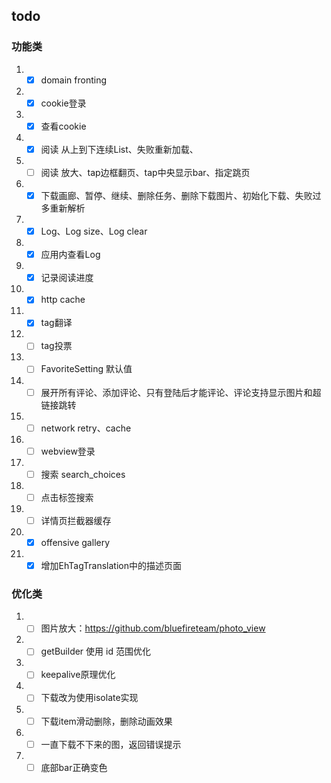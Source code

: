 ## todo
### 功能类
1. -[x] domain fronting
2. -[x] cookie登录
3. -[x] 查看cookie
4. -[x] 阅读 从上到下连续List、失败重新加载、
5. - [ ] 阅读 放大、tap边框翻页、tap中央显示bar、指定跳页
6. -[x] 下载画廊、暂停、继续、删除任务、删除下载图片、初始化下载、失败过多重新解析
7. -[x]  Log、Log size、Log clear
8. - [x]  应用内查看Log
9. - [x]  记录阅读进度
10. - [x]  http cache
11. - [x] tag翻译
12. - [ ] tag投票
13. - [ ] FavoriteSetting 默认值
14. -[ ] 展开所有评论、添加评论、只有登陆后才能评论、评论支持显示图片和超链接跳转
15. - [ ] network retry、cache
16. - [ ] webview登录
17. -[ ] 搜索 search_choices
18. -[ ] 点击标签搜索
19. -[ ] 详情页拦截器缓存
20. -[x] offensive gallery
21. - [x] 增加EhTagTranslation中的描述页面

### 优化类
1. -[ ] 图片放大：https://github.com/bluefireteam/photo_view
2. -[ ] getBuilder 使用 id 范围优化 
3. -[ ] keepalive原理优化
4. -[ ] 下载改为使用isolate实现
5. -[ ] 下载item滑动删除，删除动画效果
6. -[ ] 一直下载不下来的图，返回错误提示
7. -[ ] 底部bar正确变色
